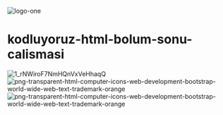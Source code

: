 ![logo-one](https://user-images.githubusercontent.com/79155927/147276338-dfd7cb8f-22c6-4af6-bc5a-692644c42f62.png)

# kodluyoruz-html-bolum-sonu-calismasi

![1_rNWiroF7NmHQnVxVeHhaqQ](https://user-images.githubusercontent.com/79155927/147276514-94ce0c2f-66e9-4218-ba36-4389275e6d70.png)
![png-transparent-html-computer-icons-web-development-bootstrap-world-wide-web-text-trademark-orange](https://user-images.githubusercontent.com/79155927/147276615-fe2711b6-7c6e-4ba2-9e8c-69c749f19998.png)
![png-transparent-html-computer-icons-web-development-bootstrap-world-wide-web-text-trademark-orange](https://user-images.githubusercontent.com/79155927/147276772-612bc102-500f-4b94-a8fe-f66e5f88aa40.png)
